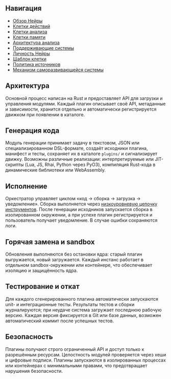 
## Навигация
- [Обзор Нейры](README.md)
- [Клетки действий](action-cells.md)
- [Клетки анализа](analysis-cells.md)
- [Клетки памяти](memory-cells.md)
- [Архитектура анализа](analysis-architecture.md)
- [Поддерживающие системы](support-systems.md)
- [Личность Нейры](personality.md)
- [Шаблон клетки](cell-template.md)
- [Политика источников](source-policy.md)
- [Механизм саморазвивающейся системы](self-updating-system.md)


## Архитектура
Основной процесс написан на Rust и предоставляет API для загрузки и управления модулями. Каждый плагин описывает своё API, метаданные и зависимости, хранится отдельно и автоматически регистрируется движком при появлении в каталоге.

## Генерация кода
Модуль генерации принимает задачу в текстовом, JSON или специализированном DSL-формате, создаёт исходники плагина, манифест и тесты, сохраняет их в каталоге `plugins/` и сигнализирует движку. Возможны различные реализации: интерпретируемые или JIT-скрипты (Lua, JS, Rhai, Python через PyO3), компиляция Rust-кода в динамические библиотеки или WebAssembly.

## Исполнение
Оркестратор управляет циклом «код → сборка → загрузка → уведомление». Сборка выполняется через [низкоуровневую цепочку инструментов](low-level-toolchain.md). После генерации исходников запускается сборка в изолированном окружении, а при успехе плагин регистрируется и пользователь получает уведомление. В случае ошибки сохраняются логи.

## Горячая замена и sandbox
Обновления выполняются без остановки ядра: старый плагин выгружается, новый загружается. Каждый инстанс работает в отдельном sandbox-окружении или контейнере, что обеспечивает изоляцию и защищённость ядра.

## Тестирование и откат
Для каждого сгенерированного плагина автоматически запускаются unit- и интеграционные тесты. Результаты тестов и сборки журналируются; при неудаче система загружает последнюю рабочую версию. Каждая версия фиксируется в Git или базе данных, возможен автоматический коммит после успешных тестов.

## Безопасность
Плагины получают строго ограниченный API и доступ только к разрешённым ресурсам. Целостность модулей проверяется через хеши и цифровые подписи. Плагины запускаются в изолированных процессах или контейнерах с минимальными правами, что предотвращает нарушения безопасности.

